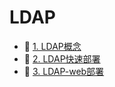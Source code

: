 # LDAP

* 📄 [1. LDAP概念](siyuan://blocks/20230815154447-fyvdn20)
* 📄 [2. LDAP快速部署](siyuan://blocks/20230815154139-8gguynr)
* 📄 [3. LDAP-web部署](siyuan://blocks/20230815155222-8qe1w6u)

‍

‍
